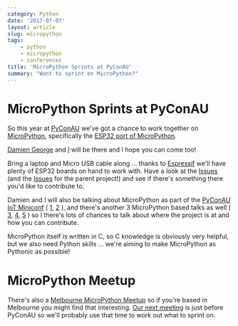 ```yaml
---
category: Python
date: '2017-07-07'
layout: article
slug: micropython
tags:
    - python
    - micropython
    - conferences
title: 'MicroPython Sprints at PyConAU'
summary: "Want to sprint on MicroPython?"
---
```


MicroPython Sprints at PyConAU
==============================

So this year at [PyConAU](https://pycon-au.org/program/sprints/) we've
got a chance to work together on [MicroPython](https://micropython.org/),
specifically the [ESP32 port of MicroPython](https://github.com/micropython/micropython-esp32).

[Damien George](http://dpgeorge.net/) and [I](http://nick.zoic.org/) will
be there and I hope you can come too!

Bring a laptop and Micro USB cable along ... thanks to [Espressif](http://www.espressif.com/)
we'll have plenty of ESP32 boards on hand to work with.  Have a look at the 
[Issues](https://github.com/micropython/micropython-esp32/issues) (and the 
[Issues](https://github.com/micropython/micropython/issues) for the parent project!) and
see if there's something there you'd like to contribute to.

Damien and I will also be talking about MicroPython as part of the
[PyConAU IoT Miniconf](https://2017.pycon-au.org/program/internet-things-iot-miniconf/)
( [1](https://2017.pycon-au.org/schedule/presentation/68/),
[2](https://2017.pycon-au.org/schedule/presentation/67/) ), 
and there's another 3 MicroPython based talks as well
( [3](https://2017.pycon-au.org/schedule/presentation/93/),
[4](https://2017.pycon-au.org/schedule/presentation/65/),
[5](https://2017.pycon-au.org/schedule/presentation/69/) )
so I there's lots of chances to talk about where the project is at and how you can contribute.

MicroPython itself is written in C, so C knowledge is obviously very helpful,
but we also need Python skills ... we're aiming to make MicroPython as Pythonic
as possible!

MicroPython Meetup
==================

There's also a [Melbourne MicroPython Meetup](https://www.meetup.com/MicroPython-Meetup/)
so if you're based in Melbourne you might find that interesting.
[Our next meeting](https://www.meetup.com/MicroPython-Meetup/events/241165971/) is just before
PyConAU so we'll probably use that time to work out what to sprint on.

